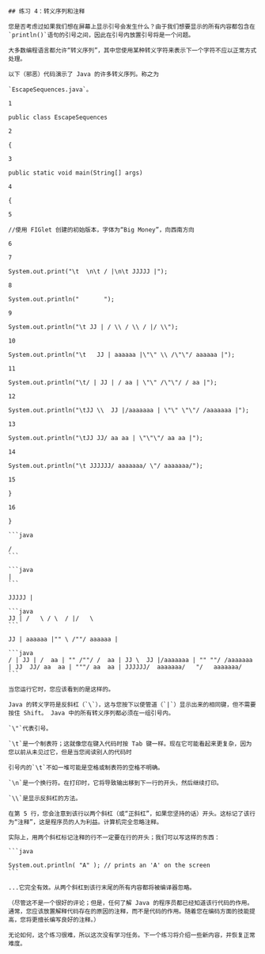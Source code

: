     ## 练习 4：转义序列和注释

    您是否考虑过如果我们想在屏幕上显示引号会发生什么？由于我们想要显示的所有内容都包含在`println()`语句的引号之间，因此在引号内放置引号将是一个问题。

    大多数编程语言都允许“转义序列”，其中您使用某种转义字符来表示下一个字符不应以正常方式处理。

    以下（邪恶）代码演示了 Java 的许多转义序列。称之为

    `EscapeSequences.java`。

    1

    public class EscapeSequences

    2

    {

    3

    public static void main(String[] args)

    4

    {

    5

    //使用 FIGlet 创建的初始版本，字体为“Big Money”，向西南方向

    6

    7

    System.out.print("\t  \n\t / |\n\t JJJJJ |");

    8

    System.out.println("       ");

    9

    System.out.println("\t JJ | / \\ / \\ / |/ \\");

    10

    System.out.println("\t   JJ | aaaaaa |\"\" \\ /\"\"/ aaaaaa |");

    11

    System.out.println("\t/ | JJ | / aa | \"\" /\"\"/ / aa |");

    12

    System.out.println("\tJJ \\  JJ |/aaaaaaa | \"\" \"\"/ /aaaaaaa |");

    13

    System.out.println("\tJJ JJ/ aa aa | \"\"\"/ aa aa |");

    14

    System.out.println("\t JJJJJJ/ aaaaaaa/ \"/ aaaaaaa/");

    15

    }

    16

    }

    ```java

    /
    ```

    ```java
    |
    ```

    JJJJJ |

    ```java
    JJ | /   \ / \  / |/   \
    ```

    JJ | aaaaaa |"" \ /""/ aaaaaa |

    ```java
    / | JJ | /  aa | "" /""/ /  aa | JJ \  JJ |/aaaaaaa | "" ""/ /aaaaaaa | JJ  JJ/ aa  aa | """/ aa  aa | JJJJJJ/  aaaaaaa/   "/   aaaaaaa/
    ```

    当您运行它时，您应该看到的是这样的。

    Java 的转义字符是反斜杠（`\`），这与您按下以使管道（`|`）显示出来的相同键，但不需要按住 Shift。 Java 中的所有转义序列都必须在一组引号内。

    `\"`代表引号。

    `\t`是一个制表符；这就像您在键入代码时按 Tab 键一样。现在它可能看起来更复杂，因为您以前从未见过它，但是当您阅读别人的代码时

    引号内的`\t`不如一堆可能是空格或制表符的空格不明确。

    `\n`是一个换行符。在打印时，它将导致输出移到下一行的开头，然后继续打印。

    `\\`是显示反斜杠的方法。

    在第 5 行，您会注意到该行以两个斜杠（或“正斜杠”，如果您坚持的话）开头。这标记了该行为“注释”，这是程序员的人为利益。计算机完全忽略注释。

    实际上，用两个斜杠标记注释的行不一定要在行的开头；我们可以写这样的东西：

    ```java

    System.out.println( "A" ); // prints an 'A' on the screen
    ```

    ...它完全有效。从两个斜杠到该行末尾的所有内容都将被编译器忽略。

    （尽管这不是一个很好的评论；但是，任何了解 Java 的程序员都已经知道该行代码的作用。通常，您应该放置解释代码存在的原因的注释，而不是代码的作用。随着您在编码方面的技能提高，您将更擅长编写良好的注释。）

    无论如何，这个练习很难，所以这次没有学习任务。下一个练习将介绍一些新内容，并恢复正常难度。


